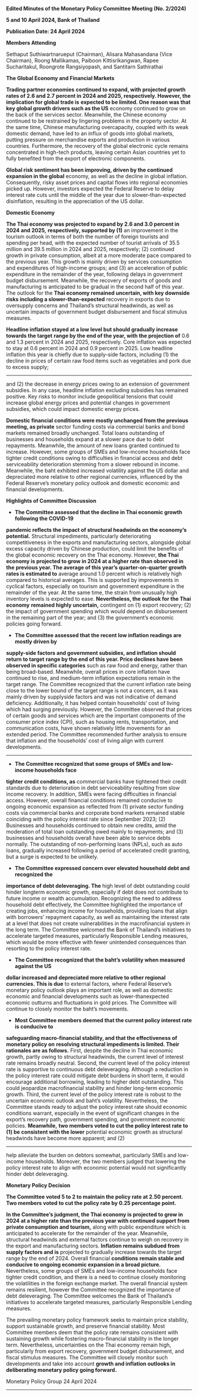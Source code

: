 **Edited Minutes of the Monetary Policy Committee Meeting (No. 2/2024)**

**5 and 10 April 2024, Bank of Thailand**

**Publication Date: 24 April 2024**

**Members Attending**

Sethaput Suthiwartnarueput (Chairman), Alisara Mahasandana (Vice Chairman), Roong Mallikamas,
Paiboon Kittisrikangwan, Rapee Sucharitakul, Roongrote Rangsiyopash, and Santitarn Sathirathai

**The Global Economy and Financial Markets**

**Trading partner economies** **continued to expand, with projected growth rates of 2.6 and 2.7**
**percent in 2024 and 2025, respectively. However, the implication for global trade is**
**expected to be limited. One reason was that key global growth drivers such as the US**
economy continued to grow on the back of the services sector. Meanwhile, the Chinese
economy continued to be restrained by lingering problems in the property sector. At the same
time, Chinese manufacturing overcapacity, coupled with its weak domestic demand, have led
to an influx of goods into global markets, putting pressure on merchandise exports and
production in various countries. Furthermore, the recovery of the global electronic cycle
remains concentrated in high-tech products, leaving certain Asian countries yet to fully
benefited from the export of electronic components.

**Global risk sentiment has been improving, driven by the continued expansion in the global**
economy, as well as the decline in global inflation. Consequently, risky asset prices and capital
flows into regional economies picked up. However, investors expected the Federal Reserve
to delay interest rate cuts until the middle of the year due to slower-than-expected
disinflation, resulting in the appreciation of the US dollar.


**Domestic Economy**


**The Thai economy was projected to expand by 2.6 and 3.0 percent in 2024 and 2025,**
**respectively, supported by (1)** an improvement in the tourism outlook in terms of both the
number of foreign tourists and spending per head, with the expected number of tourist
arrivals of 35.5 million and 39.5 million in 2024 and 2025, respectively; (2) continued growth
in private consumption, albeit at a more moderate pace compared to the previous year. This
growth is mainly driven by services consumption and expenditures of high-income groups;
and (3) an acceleration of public expenditure in the remainder of the year, following delays in
government budget disbursement. Meanwhile, the recovery of exports of goods and
manufacturing is anticipated to be gradual in the second half of this year. The outlook for the
**Thai economy remained uncertain, with key downside risks including a slower-than-expected**
recovery in exports due to oversupply concerns and Thailand’s structural headwinds, as well
as uncertain impacts of government budget disbursement and fiscal stimulus measures.

**Headline inflation stayed at a low level but should gradually increase towards the target**
**range by the end of the year, with the projection of** 0.6 and 1.3 percent in 2024 and 2025,
respectively. Core inflation was expected to stay at 0.6 percent in 2024 and 0.9 percent in
2025. Low headline inflation this year is chiefly due to supply-side factors, including (1) the
decline in prices of certain raw food items such as vegetables and pork due to excess supply;


-----

and (2) the decrease in energy prices owing to an extension of government subsidies. In any
case, headline inflation excluding subsidies has remained positive. Key risks to monitor
include geopolitical tensions that could increase global energy prices and potential changes
in government subsidies, which could impact domestic energy prices.

**Domestic financial conditions were mostly unchanged from the previous meeting, as private**
sector funding costs via commercial banks and bond markets remained broadly unchanged.
Total loans outstanding of businesses and households expand at a slower pace due to debt
repayments. Meanwhile, the amount of new loans granted continued to increase. However,
some groups of SMEs and low-income households face tighter credit conditions owing to
difficulties in financial access and debt serviceability deterioration stemming from a slower
rebound in income. Meanwhile, the baht exhibited increased volatility against the US dollar
and depreciated more relative to other regional currencies, influenced by the Federal
Reserve’s monetary policy outlook and domestic economic and financial developments.


**Highlights of Committee Discussion**



- **The Committee assessed that the decline in Thai economic growth following the COVID-19**

**pandemic reflects the impact of structural headwinds on the economy’s potential.**
Structural impediments, particularly deteriorating competitiveness in the exports and
manufacturing sectors, alongside global excess capacity driven by Chinese production,
could limit the benefits of the global economic recovery on the Thai economy. However,
**the Thai economy is projected to grow in 2024 at a higher rate than observed in the**
**previous year. The average of this year’s quarter-on-quarter growth rates is estimated to**
average around 1.0 percent which is relatively high compared to historical averages. This
is supported by improvements in cyclical factors, especially on tourism and government
expenditure in the remainder of the year. At the same time, the strain from unusually high
inventory levels is expected to ease. **Nevertheless, the outlook for the Thai economy**
**remained highly uncertain,** contingent on (1) export recovery; (2) the impact of
government spending which would depend on disbursement in the remaining part of the
year; and (3) the government’s economic policies going forward.

- **The Committee assessed that the recent low inflation readings are mostly driven by**

**supply-side factors and government subsidies, and inflation should return to target**
**range by the end of this year. Price declines have been observed in specific categories**
such as raw food and energy, rather than being broad-based. Meanwhile, overall prices in
core inflation have continued to rise, and medium-term inflation expectations remain in
the target range. The Committee recognized that the current inflation rate being close to
the lower bound of the target range is not a concern, as it was mainly driven by supplyside factors and was not indicative of demand deficiency. Additionally, it has helped
contain households’ cost of living which had surging previously. However, the Committee
observed that prices of certain goods and services which are the important components
of the consumer price index (CPI), such as housing rents, transportation, and
communication costs, have shown relatively little movements for an extended period. The
Committee recommended further analysis to ensure that inflation and the households’
cost of living align with current developments.


-----

- **The Committee recognized that some groups of SMEs and low-income households face**

**tighter credit conditions, as** commercial banks have tightened their credit standards due
to deterioration in debt serviceability resulting from slow income recovery. In addition,
SMEs were facing difficulties in financial access. However, overall financial conditions
remained conducive to ongoing economic expansion as reflected from (1) private sector
funding costs via commercial banks and corporate bond markets remained stable
coinciding with the policy interest rate since September 2023; (2) Businesses and
households continued to obtain new credits, amid the moderation of total loan
outstanding owed mainly to repayments; and (3) businesses and households overall have
been able to service debts normally. The outstanding of non-performing loans (NPLs),
such as auto loans, gradually increased following a period of accelerated credit granting,
but a surge is expected to be unlikely.

- **The Committee expressed concern over elevated household debt and recognized the**

**importance of debt deleveraging. The** high level of debt outstanding could hinder longterm economic growth, especially if debt does not contribute to future income or wealth
accumulation. Recognizing the need to address household debt effectively, the
Committee highlighted the importance of creating jobs, enhancing income for
households, providing loans that align with borrowers’ repayment capacity, as well as
maintaining the interest rate at a level that does not create vulnerabilities in the macrofinancial system in the long term. The Committee welcomed the Bank of Thailand’s
initiatives to accelerate targeted measures, particularly Responsible Lending measures,
which would be more effective with fewer unintended consequences than resorting to
the policy interest rate.

- **The Committee recognized that the baht’s volatility when measured against the US**

**dollar increased and depreciated more relative to other regional currencies. This is due**
to external factors, where Federal Reserve’s monetary policy outlook plays an important
role, as well as domestic economic and financial developments such as lower-thanexpected economic outturns and fluctuations in gold prices. The Committee will continue
to closely monitor the baht’s movements.

- **Most Committee members deemed that the current policy interest rate is conducive to**

**safeguarding macro-financial stability, and that the effectiveness of monetary policy on**
**resolving structural impediments is limited. Their rationales are as follows.** First, despite
the decline in Thai economic growth, partly owing to structural headwinds, the current
level of interest rate remains broadly neutral. Second, the current level of the policy
interest rate is supportive to continuous debt deleveraging. Although a reduction in the
policy interest rate could mitigate debt burdens in short term, it would encourage
additional borrowing, leading to higher debt outstanding. This could jeopardize macrofinancial stability and hinder long-term economic growth. Third, the current level of the
policy interest rate is robust to the uncertain economic outlook and baht’s volatility.
Nevertheless, the Committee stands ready to adjust the policy interest rate should
economic conditions warrant, especially in the event of significant changes in the export’s
recovery path, government spending, and government economic policies. **Meanwhile,**
**two members voted to cut the policy interest rate to (1) be consistent with the lower**
potential economic growth as structural headwinds have become more apparent; and (2)


-----

help alleviate the burden on debtors somewhat, particularly SMEs and low-income
households. Moreover, the two members judged that lowering the policy interest rate to
align with economic potential would not significantly hinder debt deleveraging.

**Monetary Policy Decision**

**The Committee voted 5 to 2 to maintain the policy rate at 2.50 percent. Two members voted**
**to cut the policy rate by 0.25 percentage point.**

**In the Committee’s judgment, the Thai economy is projected to grow in 2024 at a higher**
**rate than the previous year with continued support from private consumption and tourism,**
along with public expenditure which is anticipated to accelerate for the remainder of the year.
Meanwhile, structural headwinds and external factors continue to weigh on recovery in the
export and manufacturing sectors. **Inflation remains subdued from supply factors and is**
projected to gradually increase towards the target range by the end of 2024. Overall financial
**conditions** **remain stable and conducive to ongoing economic expansion in a broad picture.**
Nevertheless, some groups of SMEs and low-income households face tighter credit condition,
and there is a need to continue closely monitoring the volatilities in the foreign exchange
market. The overall financial system remains resilient, however the Committee recognized
the importance of debt deleveraging. The Committee welcomes the Bank of Thailand’s
initiatives to accelerate targeted measures, particularly Responsible Lending measures.

The prevailing monetary policy framework seeks to maintain price stability, support
sustainable growth, and preserve financial stability. Most Committee members deem that
the policy rate remains consistent with sustaining growth while fostering macro-financial
stability in the longer term. Nevertheless, uncertainties on the Thai economy remain high,
particularly from export recovery, government budget disbursement, and fiscal stimulus
measures. The Committee will closely monitor such developments and take into account
**growth and inflation outlooks in deliberating monetary policy going forward.**

Monetary Policy Group
24 April 2024


-----

